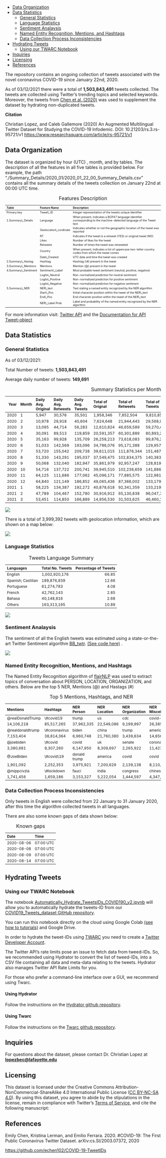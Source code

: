 -   [Data Organization](#data-organization)
-   [Data Statistics](#data-statistics)
    -   [General Statistics](#general-statistics)
    -   [Language Statistics](#language-statistics)
    -   [Sentiment Analaysis](#sentiment-analaysis)
    -   [Named Entity Recognition, Mentions, and
        Hashtags](#named-entity-recognition-mentions-and-hashtags)
    -   [Data Collection Process
        Inconsistencies](#data-collection-process-inconsistencies)
-   [Hydrating Tweets](#hydrating-tweets)
    -   [Using our TWARC Notebook](#using-our-twarc-notebook)
-   [Inquiries](#inquiries)
-   [Licensing](#licensing)
-   [References](#references)

The repository contains an ongoing collection of tweets associated with
the novel coronavirus COVID-19 since January 22nd, 2020.

As of 03/12/2021 there were a total of **1,503,843,491** tweets
collected. The tweets are collected using Twitter’s trending topics and
selected keywords. Moreover, the tweets from [Chen et
al. (2020)](https://github.com/echen102/COVID-19-TweetIDs) was used to
supplement the dataset by hydrating non-duplicated tweets.

**Citation**

Christian Lopez, and Caleb Gallemore (2020) An Augmented Multilingual
Twitter Dataset for Studying the COVID-19 Infodemic. DOI:
10.21203/rs.3.rs-95721/v1
<a href="https://www.researchsquare.com/article/rs-95721/v1" class="uri">https://www.researchsquare.com/article/rs-95721/v1</a>

Data Organization
-----------------

The dataset is organized by hour (UTC) , month, and by tables. The
description of all the features in all five tables is provided below.
For example, the path
“./Summary\_Details/2020\_01/2020\_01\_22\_00\_Summary\_Details.csv”
contains all the summary details of the tweets collection on January
22nd at 00:00 UTC time.

<table class="table table" style="margin-left: auto; margin-right: auto; font-size: 9px; margin-left: auto; margin-right: auto;">
<caption style="font-size: initial !important;">
Features Description
</caption>
<thead>
<tr>
<th style="text-align:left;font-weight: bold;">
Table
</th>
<th style="text-align:left;font-weight: bold;">
Feature Name
</th>
<th style="text-align:left;font-weight: bold;">
Description
</th>
</tr>
</thead>
<tbody>
<tr>
<td style="text-align:left;">
Primary key
</td>
<td style="text-align:left;">
Tweet\_ID
</td>
<td style="text-align:left;">
Integer representation of the tweets unique identifier
</td>
</tr>
<tr>
<td style="text-align:left;">
1.Summary\_Details
</td>
<td style="text-align:left;">
Language
</td>
<td style="text-align:left;">
When present, indicates a BCP47 language identifier corresponding to the
machine-detected language of the Tweet text
</td>
</tr>
<tr>
<td style="text-align:left;">
</td>
<td style="text-align:left;">
Geolocation\_cordinate
</td>
<td style="text-align:left;">
Indicates whether or not the geographic location of the tweet was
reported
</td>
</tr>
<tr>
<td style="text-align:left;">
</td>
<td style="text-align:left;">
RT
</td>
<td style="text-align:left;">
Indicates if the tweet is a retweet (YES) or original tweet (NO)
</td>
</tr>
<tr>
<td style="text-align:left;">
</td>
<td style="text-align:left;">
Likes
</td>
<td style="text-align:left;">
Number of likes for the tweet
</td>
</tr>
<tr>
<td style="text-align:left;">
</td>
<td style="text-align:left;">
Retweets
</td>
<td style="text-align:left;">
Number of times the tweet was retweeted
</td>
</tr>
<tr>
<td style="text-align:left;">
</td>
<td style="text-align:left;">
Country
</td>
<td style="text-align:left;">
When present, indicates a list of uppercase two-letter country
codes from which the tweet comes
</td>
</tr>
<tr>
<td style="text-align:left;">
</td>
<td style="text-align:left;">
Date\_Created
</td>
<td style="text-align:left;">
UTC date and time the tweet was created
</td>
</tr>
<tr>
<td style="text-align:left;">
2.Summary\_Hastag
</td>
<td style="text-align:left;">
Hashtag
</td>
<td style="text-align:left;">
Hashtag (\#) present in the tweet
</td>
</tr>
<tr>
<td style="text-align:left;">
3.Summary\_Mentions
</td>
<td style="text-align:left;">
Mentions
</td>
<td style="text-align:left;">
Mention (@) present in the tweet
</td>
</tr>
<tr>
<td style="text-align:left;">
4.Summary\_Sentiment
</td>
<td style="text-align:left;">
Sentiment\_Label
</td>
<td style="text-align:left;">
Most probable tweet sentiment (neutral, positive, negative)
</td>
</tr>
<tr>
<td style="text-align:left;">
</td>
<td style="text-align:left;">
Logits\_Neutral
</td>
<td style="text-align:left;">
Non-normalized prediction for neutral sentiment
</td>
</tr>
<tr>
<td style="text-align:left;">
</td>
<td style="text-align:left;">
Logits\_Positive
</td>
<td style="text-align:left;">
Non-normalized prediction for positive sentiment
</td>
</tr>
<tr>
<td style="text-align:left;">
</td>
<td style="text-align:left;">
Logits\_Negative
</td>
<td style="text-align:left;">
Non-normalized prediction for negative sentiment
</td>
</tr>
<tr>
<td style="text-align:left;">
5.Summary\_NER
</td>
<td style="text-align:left;">
NER\_text
</td>
<td style="text-align:left;">
Text stating a named entity recognized by the NER algorithm
</td>
</tr>
<tr>
<td style="text-align:left;">
</td>
<td style="text-align:left;">
Start\_Pos
</td>
<td style="text-align:left;">
Initial character position within the tweet of the NER\_text
</td>
</tr>
<tr>
<td style="text-align:left;">
</td>
<td style="text-align:left;">
End\_Pos
</td>
<td style="text-align:left;">
End character position within the tweet of the NER\_text
</td>
</tr>
<tr>
<td style="text-align:left;">
</td>
<td style="text-align:left;">
NER\_Label Prob
</td>
<td style="text-align:left;">
Label and probability of the named entity recognized by the NER
algorithm
</td>
</tr>
</tbody>
</table>

For more information visit: [Twitter
API](https://developer.twitter.com/en/docs) and the [Documentation for
API
Tweet-object](https://developer.twitter.com/en/docs/twitter-api/v1/data-dictionary/overview/tweet-object)

Data Statistics
---------------

### General Statistics

As of 03/12/2021:

Total Number of tweets: **1,503,843,491**

Average daily number of tweets: **149,691**

<table class="table table" style="margin-left: auto; margin-right: auto; font-size: 12px; margin-left: auto; margin-right: auto;">
<caption style="font-size: initial !important;">
Summary Statistics per Month
</caption>
<thead>
<tr>
<th style="text-align:right;font-weight: bold;">
Year
</th>
<th style="text-align:left;font-weight: bold;">
Month
</th>
<th style="text-align:left;font-weight: bold;">
Daily Avg. Original
</th>
<th style="text-align:left;font-weight: bold;">
Daily Avg. Retweets
</th>
<th style="text-align:left;font-weight: bold;">
Daily Avg. Tweets
</th>
<th style="text-align:left;font-weight: bold;">
Total of Orignal
</th>
<th style="text-align:left;font-weight: bold;">
Total of Retweets
</th>
<th style="text-align:left;font-weight: bold;">
Total of Tweets
</th>
<th style="text-align:left;font-weight: bold;">
Total with Geolocation
</th>
<th style="text-align:left;font-weight: bold;">
Max No. Retweets
</th>
<th style="text-align:left;font-weight: bold;">
Max No. Likes
</th>
</tr>
</thead>
<tbody>
<tr>
<td style="text-align:right;">
2020
</td>
<td style="text-align:left;">
1
</td>
<td style="text-align:left;">
5,947
</td>
<td style="text-align:left;">
30,576
</td>
<td style="text-align:left;">
35,501
</td>
<td style="text-align:left;">
1,958,346
</td>
<td style="text-align:left;">
7,852,504
</td>
<td style="text-align:left;">
9,810,850
</td>
<td style="text-align:left;">
1,773
</td>
<td style="text-align:left;">
674,151
</td>
<td style="text-align:left;">
334,802
</td>
</tr>
<tr>
<td style="text-align:right;">
2020
</td>
<td style="text-align:left;">
2
</td>
<td style="text-align:left;">
10,978
</td>
<td style="text-align:left;">
29,918
</td>
<td style="text-align:left;">
40,604
</td>
<td style="text-align:left;">
7,624,648
</td>
<td style="text-align:left;">
21,944,443
</td>
<td style="text-align:left;">
29,568,948
</td>
<td style="text-align:left;">
8,103
</td>
<td style="text-align:left;">
469,739
</td>
<td style="text-align:left;">
637,589
</td>
</tr>
<tr>
<td style="text-align:right;">
2020
</td>
<td style="text-align:left;">
3
</td>
<td style="text-align:left;">
13,095
</td>
<td style="text-align:left;">
44,714
</td>
<td style="text-align:left;">
56,283
</td>
<td style="text-align:left;">
12,610,824
</td>
<td style="text-align:left;">
46,659,589
</td>
<td style="text-align:left;">
59,270,412
</td>
<td style="text-align:left;">
19,952
</td>
<td style="text-align:left;">
1,064,693
</td>
<td style="text-align:left;">
1,255,858
</td>
</tr>
<tr>
<td style="text-align:right;">
2020
</td>
<td style="text-align:left;">
4
</td>
<td style="text-align:left;">
30,091
</td>
<td style="text-align:left;">
89,513
</td>
<td style="text-align:left;">
119,859
</td>
<td style="text-align:left;">
20,591,357
</td>
<td style="text-align:left;">
60,301,889
</td>
<td style="text-align:left;">
80,893,244
</td>
<td style="text-align:left;">
38,213
</td>
<td style="text-align:left;">
649,823
</td>
<td style="text-align:left;">
662,005
</td>
</tr>
<tr>
<td style="text-align:right;">
2020
</td>
<td style="text-align:left;">
5
</td>
<td style="text-align:left;">
35,163
</td>
<td style="text-align:left;">
99,928
</td>
<td style="text-align:left;">
135,709
</td>
<td style="text-align:left;">
26,258,213
</td>
<td style="text-align:left;">
73,618,083
</td>
<td style="text-align:left;">
99,876,289
</td>
<td style="text-align:left;">
47,684
</td>
<td style="text-align:left;">
1,007,616
</td>
<td style="text-align:left;">
929,811
</td>
</tr>
<tr>
<td style="text-align:right;">
2020
</td>
<td style="text-align:left;">
6
</td>
<td style="text-align:left;">
51,033
</td>
<td style="text-align:left;">
142,569
</td>
<td style="text-align:left;">
193,096
</td>
<td style="text-align:left;">
34,786,076
</td>
<td style="text-align:left;">
95,171,388
</td>
<td style="text-align:left;">
129,957,461
</td>
<td style="text-align:left;">
58,138
</td>
<td style="text-align:left;">
790,652
</td>
<td style="text-align:left;">
882,693
</td>
</tr>
<tr>
<td style="text-align:right;">
2020
</td>
<td style="text-align:left;">
7
</td>
<td style="text-align:left;">
53,720
</td>
<td style="text-align:left;">
155,042
</td>
<td style="text-align:left;">
209,738
</td>
<td style="text-align:left;">
39,611,015
</td>
<td style="text-align:left;">
111,876,344
</td>
<td style="text-align:left;">
151,487,359
</td>
<td style="text-align:left;">
56,808
</td>
<td style="text-align:left;">
615,768
</td>
<td style="text-align:left;">
1,287,117
</td>
</tr>
<tr>
<td style="text-align:right;">
2020
</td>
<td style="text-align:left;">
8
</td>
<td style="text-align:left;">
51,330
</td>
<td style="text-align:left;">
143,291
</td>
<td style="text-align:left;">
195,037
</td>
<td style="text-align:left;">
37,549,475
</td>
<td style="text-align:left;">
102,834,375
</td>
<td style="text-align:left;">
140,383,850
</td>
<td style="text-align:left;">
55,912
</td>
<td style="text-align:left;">
2,183,434
</td>
<td style="text-align:left;">
860,162
</td>
</tr>
<tr>
<td style="text-align:right;">
2020
</td>
<td style="text-align:left;">
9
</td>
<td style="text-align:left;">
50,068
</td>
<td style="text-align:left;">
132,040
</td>
<td style="text-align:left;">
182,947
</td>
<td style="text-align:left;">
35,861,979
</td>
<td style="text-align:left;">
92,957,247
</td>
<td style="text-align:left;">
128,819,226
</td>
<td style="text-align:left;">
32,381
</td>
<td style="text-align:left;">
1,925,489
</td>
<td style="text-align:left;">
839,689
</td>
</tr>
<tr>
<td style="text-align:right;">
2020
</td>
<td style="text-align:left;">
10
</td>
<td style="text-align:left;">
54,716
</td>
<td style="text-align:left;">
137,722
</td>
<td style="text-align:left;">
200,741
</td>
<td style="text-align:left;">
39,945,510
</td>
<td style="text-align:left;">
102,236,659
</td>
<td style="text-align:left;">
141,886,653
</td>
<td style="text-align:left;">
318,121
</td>
<td style="text-align:left;">
946,810
</td>
<td style="text-align:left;">
785,385
</td>
</tr>
<tr>
<td style="text-align:right;">
2020
</td>
<td style="text-align:left;">
11
</td>
<td style="text-align:left;">
64,125
</td>
<td style="text-align:left;">
111,686
</td>
<td style="text-align:left;">
177,062
</td>
<td style="text-align:left;">
45,096,171
</td>
<td style="text-align:left;">
77,885,575
</td>
<td style="text-align:left;">
122,981,746
</td>
<td style="text-align:left;">
26,488
</td>
<td style="text-align:left;">
1,187,438
</td>
<td style="text-align:left;">
619,643
</td>
</tr>
<tr>
<td style="text-align:right;">
2020
</td>
<td style="text-align:left;">
12
</td>
<td style="text-align:left;">
64,840
</td>
<td style="text-align:left;">
121,149
</td>
<td style="text-align:left;">
186,852
</td>
<td style="text-align:left;">
49,065,436
</td>
<td style="text-align:left;">
87,366,002
</td>
<td style="text-align:left;">
133,179,589
</td>
<td style="text-align:left;">
3,277,244
</td>
<td style="text-align:left;">
1,402,911
</td>
<td style="text-align:left;">
1,038,164
</td>
</tr>
<tr>
<td style="text-align:right;">
2021
</td>
<td style="text-align:left;">
1
</td>
<td style="text-align:left;">
58,225
</td>
<td style="text-align:left;">
134,387
</td>
<td style="text-align:left;">
192,272
</td>
<td style="text-align:left;">
40,878,618
</td>
<td style="text-align:left;">
92,341,359
</td>
<td style="text-align:left;">
133,219,977
</td>
<td style="text-align:left;">
24,293
</td>
<td style="text-align:left;">
1,437,164
</td>
<td style="text-align:left;">
867,275
</td>
</tr>
<tr>
<td style="text-align:right;">
2021
</td>
<td style="text-align:left;">
2
</td>
<td style="text-align:left;">
47,789
</td>
<td style="text-align:left;">
104,467
</td>
<td style="text-align:left;">
152,780
</td>
<td style="text-align:left;">
30,916,912
</td>
<td style="text-align:left;">
65,130,838
</td>
<td style="text-align:left;">
96,047,732
</td>
<td style="text-align:left;">
23,977
</td>
<td style="text-align:left;">
971,119
</td>
<td style="text-align:left;">
644,697
</td>
</tr>
<tr>
<td style="text-align:right;">
2021
</td>
<td style="text-align:left;">
3
</td>
<td style="text-align:left;">
53,451
</td>
<td style="text-align:left;">
114,850
</td>
<td style="text-align:left;">
166,889
</td>
<td style="text-align:left;">
14,956,530
</td>
<td style="text-align:left;">
31,503,625
</td>
<td style="text-align:left;">
46,460,155
</td>
<td style="text-align:left;">
10,305
</td>
<td style="text-align:left;">
1,083,628
</td>
<td style="text-align:left;">
232,154
</td>
</tr>
</tbody>
</table>

![](https://github.com/lopezbec/COVID19_Tweets_Dataset/blob/master/Summary_Details/Tweets%20per%20Day.png)

There is a total of 3,999,392 tweets with geolocation information, which
are shown on a map below:

![](https://github.com/lopezbec/COVID19_Tweets_Dataset/blob/master/Summary_Details/GeoTweets.png)

### Language Statistics

<table class="table table" style="margin-left: auto; margin-right: auto; font-size: 12px; margin-left: auto; margin-right: auto;">
<caption style="font-size: initial !important;">
Tweets Language Summary
</caption>
<thead>
<tr>
<th style="text-align:left;font-weight: bold;">
Languages
</th>
<th style="text-align:left;font-weight: bold;">
Total No. Tweets
</th>
<th style="text-align:right;font-weight: bold;">
Percentage of Tweets
</th>
</tr>
</thead>
<tbody>
<tr>
<td style="text-align:left;">
English
</td>
<td style="text-align:left;">
1,002,920,176
</td>
<td style="text-align:right;">
66.85
</td>
</tr>
<tr>
<td style="text-align:left;">
Spanish; Castilian
</td>
<td style="text-align:left;">
189,876,839
</td>
<td style="text-align:right;">
12.66
</td>
</tr>
<tr>
<td style="text-align:left;">
Portuguese
</td>
<td style="text-align:left;">
61,274,783
</td>
<td style="text-align:right;">
4.08
</td>
</tr>
<tr>
<td style="text-align:left;">
French
</td>
<td style="text-align:left;">
42,762,143
</td>
<td style="text-align:right;">
2.85
</td>
</tr>
<tr>
<td style="text-align:left;">
Bahasa
</td>
<td style="text-align:left;">
40,148,816
</td>
<td style="text-align:right;">
2.68
</td>
</tr>
<tr>
<td style="text-align:left;">
Others
</td>
<td style="text-align:left;">
163,313,195
</td>
<td style="text-align:right;">
10.89
</td>
</tr>
</tbody>
</table>

![](https://github.com/lopezbec/COVID19_Tweets_Dataset/blob/master/Summary_Details/Tweets%20by%20Language%20Line%20plot.png)

### Sentiment Analaysis

The sentiment of all the English tweets was estimated using a
state-or-the-art Twitter Sentiment algorithm
[BB\_twtr](https://arxiv.org/abs/1704.06125). [(See code
here)](https://github.com/leelaylay/TweetSemEval) .

![](https://github.com/lopezbec/COVID19_Tweets_Dataset/blob/master/Summary_Sentiment/Tweets%20Sentiment.png)

### Named Entity Recognition, Mentions, and Hashtags

The Named Entity Recognition algorithm of
[flairNLP](https://github.com/flairNLP/flair) was used to extract topics
of conversation about PERSON, LOCATION, ORGANIZATION, and others. Below
are the top 5 NER, Mentions (@) and Hastags (\#)

<table class="table table" style="margin-left: auto; margin-right: auto; font-size: 12px; margin-left: auto; margin-right: auto;">
<caption style="font-size: initial !important;">
Top 5 Mentions, Hashtags, and NER
</caption>
<thead>
<tr>
<th style="text-align:left;font-weight: bold;">
Mentions
</th>
<th style="text-align:left;font-weight: bold;">
Hashtags
</th>
<th style="text-align:left;font-weight: bold;">
NER Person
</th>
<th style="text-align:left;font-weight: bold;">
NER Location
</th>
<th style="text-align:left;font-weight: bold;">
NER Organization
</th>
<th style="text-align:left;font-weight: bold;">
NER Miscellaneous
</th>
</tr>
</thead>
<tbody>
<tr>
<td style="text-align:left;">
@realDonaldTrump
</td>
<td style="text-align:left;">
\#covid19
</td>
<td style="text-align:left;">
trump
</td>
<td style="text-align:left;">
us
</td>
<td style="text-align:left;">
cdc
</td>
<td style="text-align:left;">
covid-19
</td>
</tr>
<tr>
<td style="text-align:left;">
14,106,218
</td>
<td style="text-align:left;">
85,517,265
</td>
<td style="text-align:left;">
37,962,335
</td>
<td style="text-align:left;">
22,549,086
</td>
<td style="text-align:left;">
9,199,997
</td>
<td style="text-align:left;">
26,385,506
</td>
</tr>
<tr>
<td style="text-align:left;">
@realdonaldtrump
</td>
<td style="text-align:left;">
\#coronavirus
</td>
<td style="text-align:left;">
biden
</td>
<td style="text-align:left;">
china
</td>
<td style="text-align:left;">
trump
</td>
<td style="text-align:left;">
americans
</td>
</tr>
<tr>
<td style="text-align:left;">
7,153,404
</td>
<td style="text-align:left;">
38,814,364
</td>
<td style="text-align:left;">
6,960,748
</td>
<td style="text-align:left;">
21,760,380
</td>
<td style="text-align:left;">
3,439,634
</td>
<td style="text-align:left;">
14,656,079
</td>
</tr>
<tr>
<td style="text-align:left;">
@joebiden
</td>
<td style="text-align:left;">
\#covid
</td>
<td style="text-align:left;">
covid
</td>
<td style="text-align:left;">
uk
</td>
<td style="text-align:left;">
senate
</td>
<td style="text-align:left;">
coronavirus
</td>
</tr>
<tr>
<td style="text-align:left;">
3,380,681
</td>
<td style="text-align:left;">
9,307,260
</td>
<td style="text-align:left;">
6,147,950
</td>
<td style="text-align:left;">
8,309,697
</td>
<td style="text-align:left;">
2,265,922
</td>
<td style="text-align:left;">
11,423,419
</td>
</tr>
<tr>
<td style="text-align:left;">
@JoeBiden
</td>
<td style="text-align:left;">
\#covid\<u+30fc\>19
</td>
<td style="text-align:left;">
donald trump
</td>
<td style="text-align:left;">
america
</td>
<td style="text-align:left;">
covid
</td>
<td style="text-align:left;">
covid
</td>
</tr>
<tr>
<td style="text-align:left;">
1,901,092
</td>
<td style="text-align:left;">
2,252,353
</td>
<td style="text-align:left;">
3,975,921
</td>
<td style="text-align:left;">
7,200,629
</td>
<td style="text-align:left;">
2,139,138
</td>
<td style="text-align:left;">
8,110,958
</td>
</tr>
<tr>
<td style="text-align:left;">
@mippcivzla
</td>
<td style="text-align:left;">
\#lockdown
</td>
<td style="text-align:left;">
fauci
</td>
<td style="text-align:left;">
india
</td>
<td style="text-align:left;">
congress
</td>
<td style="text-align:left;">
chinese
</td>
</tr>
<tr>
<td style="text-align:left;">
1,741,456
</td>
<td style="text-align:left;">
1,659,186
</td>
<td style="text-align:left;">
3,153,327
</td>
<td style="text-align:left;">
5,222,054
</td>
<td style="text-align:left;">
1,444,597
</td>
<td style="text-align:left;">
4,347,302
</td>
</tr>
</tbody>
</table>

### Data Collection Process Inconsistencies

Only tweets in English were collected from 22 January to 31 January
2020, after this time the algorithm collected tweets in all languages.

There are also some known gaps of data shown below:

<table class="table table" style="margin-left: auto; margin-right: auto; font-size: 12px; margin-left: auto; margin-right: auto;">
<caption style="font-size: initial !important;">
Known gaps
</caption>
<thead>
<tr>
<th style="text-align:left;font-weight: bold;">
Date
</th>
<th style="text-align:left;font-weight: bold;">
Time
</th>
</tr>
</thead>
<tbody>
<tr>
<td style="text-align:left;">
2020-08-06
</td>
<td style="text-align:left;">
07:00 UTC
</td>
</tr>
<tr>
<td style="text-align:left;">
2020-08-08
</td>
<td style="text-align:left;">
07:00 UTC
</td>
</tr>
<tr>
<td style="text-align:left;">
2020-08-09
</td>
<td style="text-align:left;">
07:00 UTC
</td>
</tr>
<tr>
<td style="text-align:left;">
2020-08-14
</td>
<td style="text-align:left;">
07:00 UTC
</td>
</tr>
</tbody>
</table>

Hydrating Tweets
----------------

### Using our TWARC Notebook

The notebook
[Automatically\_Hydrate\_TweetsIDs\_COVID190\_v2.ipynb](https://github.com/lopezbec/COVID19_Tweets_Dataset/blob/master/Automatically_Hydrate_TweetsIDs_COVID19_v2.ipynb)
will allow you to automatically hydrate the tweets-ID from our
[COVID19\_Tweets\_dataset GitHub
repository](https://github.com/lopezbec/COVID19_Tweets_Dataset).

You can run this notebook directly on the cloud using Google Colab [(see
how to
tutorials)](https://colab.research.google.com/notebooks/welcome.ipynb#scrollTo=xitplqMNk_Hc)
and Google Drive.

In order to hydrate the tweet-IDs using
[TWARC](https://github.com/DocNow/twarc) you need to create a [Twitter
Developer Account](https://developer.twitter.com/en/apply-for-access).

The Twitter API’s rate limits pose an issue to fetch data from
tweed-IDs. So, we recommended using Hydrator to convert the list of
tweed-IDs, into a CSV file containing all data and meta-data relating to
the tweets. Hydrator also manages Twitter API Rate Limits for you.

For those who prefer a command-line interface over a GUI, we recommend
using Twarc.

#### Using Hydrator

Follow the instructions on the [Hydrator github
repository](https://github.com/DocNow/hydrator).

#### Using Twarc

Follow the instructions on the [Twarc github
repository](https://github.com/DocNow/twarc).

Inquiries
---------

For questions about the dataset, please contact Dr. Christian Lopez at
**<a href="mailto:lopezbec@lafayette.edu" class="email">lopezbec@lafayette.edu</a>**

Licensing
---------

This dataset is licensed under the Creative Commons
Attribution-NonCommercial-ShareAlike 4.0 International Public License
([CC BY-NC-SA 4.0](https://creativecommons.org/licenses/by-nc-sa/4.0/)).
By using this dataset, you agree to abide by the stipulations in the
license, remain in compliance with Twitter’s [Terms of
Service](https://developer.twitter.com/en/developer-terms/agreement-and-policy),
and cite the following manuscript:

References
----------

<a name="chen"></a> Emily Chen, Kristina Lerman, and Emilio Ferrara.
2020. \#COVID-19: The First Public Coronavirus Twitter Dataset.
arXiv:cs.SI/2003.07372, 2020

<a href="https://github.com/echen102/COVID-19-TweetIDs" class="uri">https://github.com/echen102/COVID-19-TweetIDs</a>
